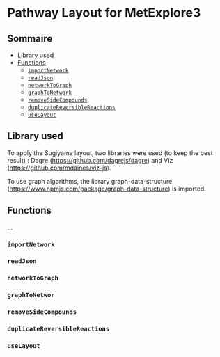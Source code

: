 # Pathway Layout for MetExplore3

## Sommaire

- [Library used](#lib)
- [Functions](#functions)
  - [`importNetwork`](#importNetwork)
  - [`readJson`](#readJson)
  - [`networkToGraph`](#networkToGraph)
  - [`graphToNetwork`](#graphToNetwork)
  - [`removeSideCompounds`](#removeSideCompounds)
  - [`duplicateReversibleReactions`](#duplicateReversibleReactions)
  - [`useLayout`](#useLayout)



## <a id="lib">Library used</a>

To apply the Sugiyama layout, two libraries were used (to keep the best result) : Dagre (https://github.com/dagrejs/dagre) and Viz (https://github.com/mdaines/viz-js).

To use graph algorithms, the library graph-data-structure (https://www.npmjs.com/package/graph-data-structure) is imported.

## <a id="functions">Functions</a>

...

### <a id="importNetwork">`importNetwork`</a>

### <a id="readJson">`readJson`</a>

### <a id="networkToGraph">`networkToGraph`</a>

### <a id="graphToNetwork">`graphToNetwor`</a>

### <a id="removeSideCompounds">`removeSideCompounds`</a>

### <a id="duplicateReversibleReactions">`duplicateReversibleReactions`</a>

### <a id="useLayout">`useLayout`</a>


